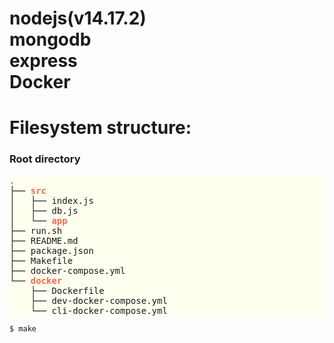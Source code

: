 # **<b>nodejs</b>(v14.17.2)<br/>mongodb<br/>express<br/>Docker**

# **Filesystem structure:**

### Root directory

<pre style="background: ivory">
<font color="tomato"><b>.</b></font>
├── <font color="tomato"><b>src</b></font>
│   ├── index.js
│   ├── db.js
│   └── <font color="tomato"><b>app</b></font>
├── run.sh
├── README.md
├── package.json
├── Makefile
├── docker-compose.yml
└── <font color="tomato"><b>docker</b></font>
    ├── Dockerfile
    ├── dev-docker-compose.yml
    └── cli-docker-compose.yml
</pre>

<code>$ make</code>
